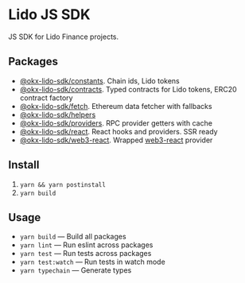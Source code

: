 # Lido JS SDK

JS SDK for Lido Finance projects.

## Packages

- [@okx-lido-sdk/constants](/packages/constants/README.md). Chain ids, Lido tokens
- [@okx-lido-sdk/contracts](/packages/contracts/README.md). Typed contracts for Lido tokens, ERC20 contract factory
- [@okx-lido-sdk/fetch](/packages/fetch/README.md). Ethereum data fetcher with fallbacks
- [@okx-lido-sdk/helpers](/packages/helpers/README.md)
- [@okx-lido-sdk/providers](/packages/providers/README.md). RPC provider getters with cache
- [@okx-lido-sdk/react](/packages/react/README.md). React hooks and providers. SSR ready
- [@okx-lido-sdk/web3-react](/packages/web3-react/README.md). Wrapped [web3-react](https://github.com/NoahZinsmeister/web3-react) provider

## Install

1. `yarn && yarn postinstall`
2. `yarn build`

## Usage

- `yarn build` — Build all packages
- `yarn lint` — Run eslint across packages
- `yarn test` — Run tests across packages
- `yarn test:watch` — Run tests in watch mode
- `yarn typechain` — Generate types
